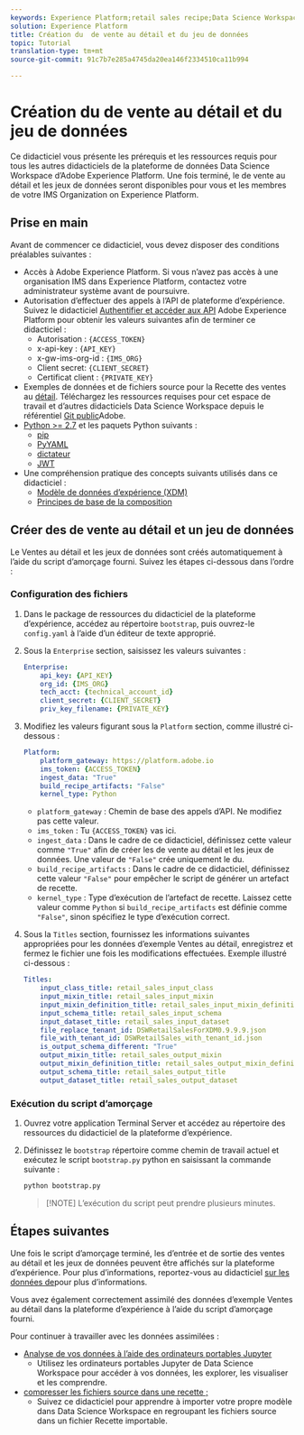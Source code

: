```yaml
---
keywords: Experience Platform;retail sales recipe;Data Science Workspace;popular topics
solution: Experience Platform
title: Création du  de vente au détail et du jeu de données
topic: Tutorial
translation-type: tm+mt
source-git-commit: 91c7b7e285a4745da20ea146f2334510ca11b994

---
```



# Création du  de vente au détail et du jeu de données

Ce didacticiel vous présente les prérequis et les ressources requis pour tous les autres didacticiels de la plateforme de données Data Science Workspace d’Adobe Experience Platform. Une fois terminé, le de vente au détail et les jeux de données seront disponibles pour vous et les membres de votre IMS Organization on Experience Platform.

## Prise en main

Avant de commencer ce didacticiel, vous devez disposer des conditions préalables suivantes :
- Accès à Adobe Experience Platform. Si vous n’avez pas accès à une organisation IMS dans Experience Platform, contactez votre administrateur système avant de poursuivre.
- Autorisation d’effectuer des appels à l’API de plateforme d’expérience. Suivez le didacticiel [Authentifier et accéder aux API](../../tutorials/authentication.md) Adobe Experience Platform pour obtenir les valeurs suivantes afin de terminer ce didacticiel :
   - Autorisation : `{ACCESS_TOKEN}`
   - x-api-key : `{API_KEY}`
   - x-gw-ims-org-id : `{IMS_ORG}`
   - Client secret: `{CLIENT_SECRET}`
   - Certificat client : `{PRIVATE_KEY}`
- Exemples de données et de fichiers source pour la Recette des ventes au [détail](../pre-built-recipes/retail-sales.md). Téléchargez les ressources requises pour cet espace de travail et d’autres didacticiels Data Science Workspace depuis le référentiel [Git public](https://github.com/adobe/experience-platform-dsw-reference/)Adobe.
- [Python >= 2.7](https://www.python.org/downloads/) et les paquets Python suivants :
   - [pip](https://pypi.org/project/pip/)
   - [PyYAML](https://pyyaml.org/)
   - [dictateur](https://pypi.org/project/dictor/)
   - [JWT](https://pypi.org/project/jwt/)
- Une compréhension pratique des concepts suivants utilisés dans ce didacticiel :
   - [Modèle de données d’expérience (XDM)](../../xdm/home.md)
   - [Principes de base de la composition](../../xdm/schema/field-dictionary.md)

## Créer des  de vente au détail et un jeu de données

Le Ventes au détail et les jeux de données sont créés automatiquement à l’aide du script d’amorçage fourni. Suivez les étapes ci-dessous dans l’ordre :

### Configuration des fichiers

1. Dans le package de ressources du didacticiel de la plateforme d’expérience, accédez au répertoire `bootstrap`, puis ouvrez-le `config.yaml` à l’aide d’un éditeur de texte approprié.
2. Sous la `Enterprise` section, saisissez les valeurs suivantes :

   ```yaml
   Enterprise:
       api_key: {API_KEY}
       org_id: {IMS_ORG}
       tech_acct: {technical_account_id}
       client_secret: {CLIENT_SECRET}
       priv_key_filename: {PRIVATE_KEY}
   ```

3. Modifiez les valeurs figurant sous la `Platform` section, comme illustré ci-dessous :

   ```yaml
   Platform:
       platform_gateway: https://platform.adobe.io
       ims_token: {ACCESS_TOKEN}
       ingest_data: "True"
       build_recipe_artifacts: "False"
       kernel_type: Python
   ```

   - `platform_gateway` : Chemin de base des appels d’API. Ne modifiez pas cette valeur.
   - `ims_token` : Tu `{ACCESS_TOKEN}` vas ici.
   - `ingest_data` : Dans le cadre de ce didacticiel, définissez cette valeur comme `"True"` afin de créer les  de vente au détail et les jeux de données. Une valeur de `"False"` crée uniquement le  du.
   - `build_recipe_artifacts` : Dans le cadre de ce didacticiel, définissez cette valeur `"False"` pour empêcher le script de générer un artefact de recette.
   - `kernel_type` : Type d’exécution de l’artefact de recette. Laissez cette valeur comme `Python` si `build_recipe_artifacts` est définie comme `"False"`, sinon spécifiez le type d’exécution correct.

4. Sous la `Titles` section, fournissez les informations suivantes appropriées pour les données d’exemple Ventes au détail, enregistrez et fermez le fichier une fois les modifications effectuées. Exemple illustré ci-dessous :

   ```yaml
   Titles:
       input_class_title: retail_sales_input_class
       input_mixin_title: retail_sales_input_mixin
       input_mixin_definition_title: retail_sales_input_mixin_definition
       input_schema_title: retail_sales_input_schema
       input_dataset_title: retail_sales_input_dataset
       file_replace_tenant_id: DSWRetailSalesForXDM0.9.9.9.json
       file_with_tenant_id: DSWRetailSales_with_tenant_id.json
       is_output_schema_different: "True"
       output_mixin_title: retail_sales_output_mixin
       output_mixin_definition_title: retail_sales_output_mixin_definition
       output_schema_title: retail_sales_output_title
       output_dataset_title: retail_sales_output_dataset
   ```

### Exécution du script d’amorçage

1. Ouvrez votre application Terminal Server et accédez au répertoire des ressources du didacticiel de la plateforme d’expérience.
2. Définissez le `bootstrap` répertoire comme chemin de travail actuel et exécutez le script `bootstrap.py` python en saisissant la commande suivante :

   ```bash
   python bootstrap.py
   ```

   > [!NOTE] L’exécution du script peut prendre plusieurs minutes.

## Étapes suivantes

Une fois le script d’amorçage terminé, les  d’entrée et de sortie des ventes au détail et les jeux de données peuvent être affichés sur la plateforme d’expérience. Pour plus d’informations, reportez-vous au didacticiel [sur les données de](./preview-schema-data.md)pour plus d’informations.

Vous avez également correctement assimilé des données d’exemple Ventes au détail dans la plateforme d’expérience à l’aide du script d’amorçage fourni.

Pour continuer à travailler avec les données assimilées :
- [Analyse de vos données à l’aide des ordinateurs portables Jupyter](../jupyterlab/analyze-your-data.md)
   - Utilisez les ordinateurs portables Jupyter de Data Science Workspace pour accéder à vos données, les explorer, les visualiser et les comprendre.
- [compresser les fichiers source dans une recette ;](./package-source-files-recipe.md)
   - Suivez ce didacticiel pour apprendre à importer votre propre modèle dans Data Science Workspace en regroupant les fichiers source dans un fichier Recette importable.